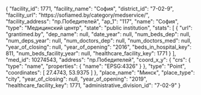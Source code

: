 {
    "facility_id": 1771,
    "facility_name": "София",
    "district_id": "7-02-9",
    "facility_url": "https:\/\/sofiamed.by\/category\/medservice\/",
    "facility_address": "пр.Победителей",
    "ap_1": "117",
    "name": "София",
    "type": "Медицинский центр",
    "state": "public institution",
    "stats": [
        {
            "url": "grantimed.by",
            "dep_name": null,
            "date_year": null,
            "num_beds_dep": null,
            "num_deps_year": null,
            "num_doctors_dep": null,
            "num_doctors_med": null,
            "year_of_closing": null,
            "year_of_opening": "2016",
            "beds_in_hospital_key": 811,
            "num_beds_facility_year": null,
            "healthcare_facility_key": 1771
        }
    ],
    "med_id": 10274543,
    "address": "пр.Победителей",
    "coord_x_y": {
        "crs": {
            "type": "name",
            "properties": {
                "name": "EPSG:4326"
            }
        },
        "type": "Point",
        "coordinates": [
            27.4743,
            53.9375
        ]
    },
    "place_name": "Минск",
    "place_type": "city",
    "year_of_closing": null,
    "year_of_opening": "2019",
    "healthcare_facility_key": 1771,
    "administrative_division_id": "7-02-9"
}